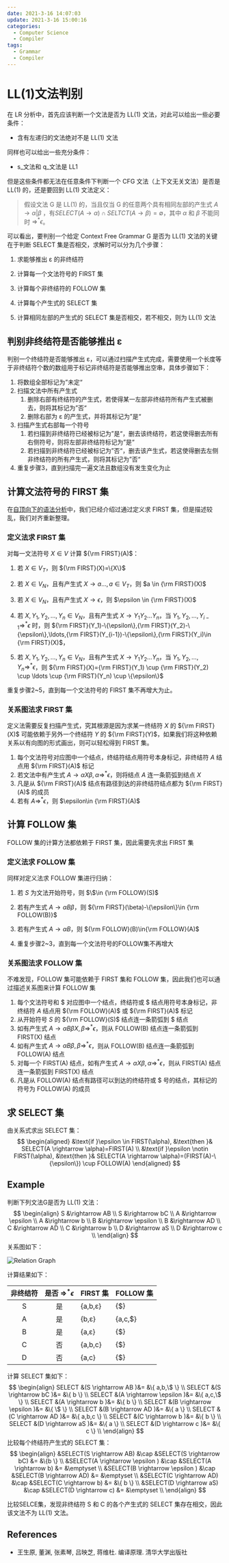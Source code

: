 ```yaml
---
date: 2021-3-16 14:07:03
update: 2021-3-16 15:00:16
categories:
  - Computer Science
  - Compiler
tags:
  - Grammar
  - Compiler
---
```


# LL(1)文法判别

在 LR 分析中，首先应该判断一个文法是否为 LL(1) 文法，对此可以给出一些必要条件：

- 含有左递归的文法绝对不是 LL(1) 文法

同样也可以给出一些充分条件：

- s\_文法和 q\_文法是 LL1

但是这些条件都无法在任意条件下判断一个 CFG 文法（上下文无关文法）是否是 LL(1) 的，还是要回到 LL(1) 文法定义：

> 假设文法 G 是 LL(1) 的，当且仅当 G 的任意两个具有相同左部的产生式 $A \rightarrow\alpha|\beta$ ，有$SELECT(A \rightarrow \alpha) \cap SELTCT(A \rightarrow \beta)=\emptyset$，其中 $\alpha$ 和 $\beta$ 不能同时 ${\Rightarrow}^* \epsilon$。

可以看出，要判别一个给定 Context Free Grammar G 是否为 LL(1) 文法的关键在于判断 SELECT 集是否相交，求解时可以分为几个步骤：

1. 求能够推出 ε 的非终结符
2. 计算每一个文法符号的 FIRST 集

3. 计算每个非终结符的 FOLLOW 集
4. 计算每个产生式的 SELECT 集

5. 计算相同左部的产生式的 SELECT 集是否相交，若不相交，则为 LL(1) 文法

## 判别非终结符是否能够推出 ε

判别一个终结符是否能够推出 ε，可以通过扫描产生式完成，需要使用一个长度等于非终结符个数的数组用于标记非终结符是否能够推出空串，具体步骤如下：

1. 将数组全部标记为”未定“
2. 扫描文法中所有产生式
   1. 删除右部有终结符的产生式，若使得某一左部非终结符所有产生式被删去，则将其标记为”否“
   2. 删除右部为 ε 的产生式，并将其标记为”是“
3. 扫描产生式右部每一个符号
   1. 若扫描到非终结符已经被标记为”是“，删去该终结符，若这使得删去所有右侧符号，则将左部非终结符标记为”是“
   2. 若扫描到非终结符已经被标记为”否“，删去该产生式，若这使得删去左侧非终结符的所有产生式，则将其标记为”否“
4. 重复步骤3，直到扫描完一遍文法且数组没有发生变化为止

## 计算文法符号的 FIRST 集

在[自顶向下的语法分析](../08/top-down-grammar-parsing.md)中，我们已经介绍过通过定义求 FIRST 集，但是描述较乱，我们对齐重新整理。

### 定义法求 FIRST 集

对每一文法符号 $X \in V$ 计算 ${\rm FIRST}(A)$：

1. 若 $X \in V_T$，则 ${\rm FIRST}(X)=\{X\}$
2. 若 $X \in V_N$，且有产生式 $X\rightarrow a \ldots,a\in V_T$，则 $a \in {\rm FIRST}(X)$
3. 若 $X\in V_N$，且有产生式 $X \rightarrow \epsilon$，则 $\epsilon \in {\rm FIRST}(X)$
4. 若 $X, Y_1,Y_2,\ldots,Y_n \in V_N$，且有产生式 $X \rightarrow Y_1Y_2\ldots Y_n$，当 $Y_1,Y_2,\ldots,Y_{i-1}{\Rightarrow}^{*}\epsilon$ 时，则 ${\rm FIRST}(Y_1)-\{\epsilon\},{\rm FIRST}(Y_2)-\{\epsilon\},\ldots,{\rm FIRST}(Y_{i-1})-\{\epsilon\},{\rm FIRST}(Y_i)\in {\rm FIRST}(X)$，

5. 若 $X, Y_1,Y_2,\ldots,Y_n \in V_N$，且有产生式 $X \rightarrow Y_1Y_2\ldots Y_n$，当 $Y_1,Y_2,\ldots,Y_n {\Rightarrow}^{*} \epsilon$，则 ${\rm FIRST}(X)={\rm FIRST}(Y_1) \cup {\rm FIRST}(Y_2) \cup \ldots \cup {\rm FIRST}(Y_n) \cup \{\epsilon\}$

重复步骤2~5，直到每一个文法符号的 FIRST 集不再增大为止。

### 关系图法求 FIRST 集

定义法需要反复扫描产生式，究其根源是因为求某一终结符 $X$ 的 ${\rm FIRST}(X)$ 可能依赖于另外一个终结符 $Y$ 的 ${\rm FIRST}(Y)$，如果我们将这种依赖关系以有向图的形式画出，则可以轻松得到 FIRST 集。

1. 每个文法符号对应图中一个结点，终结符结点用符号本身标记，非终结符 $A$ 结点用 ${\rm FIRST}(A)$ 标记
2. 若文法中有产生式 $A \rightarrow \alpha X \beta, \alpha {\Rightarrow}^{*}\epsilon$，则将结点 $A$ 连一条箭弧到结点 $X$
3. 凡是从 ${\rm FIRST}(A)$ 结点有路径到达的非终结符结点都为 ${\rm FIRST}(A)$ 的成员
4. 若有 $A {\Rightarrow}^{*} \epsilon$，则 $\epsilon\in {\rm FIRST}(A)$

## 计算 FOLLOW 集

FOLLOW 集的计算方法都依赖于 FIRST 集，因此需要先求出 FIRST 集

### 定义法求 FOLLOW 集

同样对定义法求 FOLLOW 集进行归纳：

1. 若 $S$ 为文法开始符号，则 $\$\in {\rm FOLLOW}(S)$

2. 若有产生式 $A\rightarrow \alpha B\beta$，则 ${\rm FIRST}(\beta)-\{\epsilon\}\in {\rm FOLLOW(B)}$
3. 若有产生式 $A\rightarrow\alpha B$，则 ${\rm FOLLOW}(B)\in{\rm FOLLOW}(A)$
4. 重复步骤2~3，直到每一个文法符号的FOLLOW集不再增大

### 关系图法求 FOLLOW 集

不难发现，FOLLOW 集可能依赖于 FIRST 集和 FOLLOW 集，因此我们也可以通过描述关系图来计算 FOLLOW 集

1. 每个文法符号和 \$ 对应图中一个结点，终结符或 \$ 结点用符号本身标记，非终结符 $A$ 结点用 ${\rm FOLLOW}(A)$ 或 ${\rm FIRST}(A)$ 标记
2. 从开始符号 $S$ 的 ${\rm FOLLOW}(S)$ 结点连一条箭弧到 \$ 结点
3. 如有产生式 $A \rightarrow \alpha B\beta X, \beta {\Rightarrow}^{*}\epsilon$，则从 FOLLOW(B) 结点连一条箭弧到 FIRST(X) 结点
4. 如有产生式 $A\rightarrow \alpha B \beta, \beta {\Rightarrow}^{*}\epsilon$，则从 FOLLOW(B) 结点连一条箭弧到 FOLLOW(A) 结点
5. 对每一个 FIRST(A) 结点，如有产生式 $A\rightarrow \alpha X \beta,\alpha {\Rightarrow}^{*}\epsilon$，则从 FIRST(A)​ 结点连一条箭弧到 ​FIRST(X) 结点
6. 凡是从 FOLLOW(A) 结点有路径可以到达的终结符或 \$ 号的结点，其标记的符号为 FOLLOW(A) 的成员

## 求 SELECT 集

由关系式求出 SELECT 集：
$$
\begin{aligned}
&\text{if }\epsilon \in FIRST(\alpha), &\text{then }& SELECT(A \rightarrow \alpha)=FIRST(A) \\
&\text{if }\epsilon \notin FIRST(\alpha), &\text{then }& SELECT(A \rightarrow \alpha)=(FIRST(A)-\{\epsilon\}) \cup FOLLOW(A)
\end{aligned}
$$

## Example

判断下列文法G是否为 LL(1) 文法：
$$
\begin{align}
S &\rightarrow AB       \\
S &\rightarrow bC       \\
A &\rightarrow \epsilon \\
A &\rightarrow b        \\
B &\rightarrow \epsilon \\
B &\rightarrow AD       \\
C &\rightarrow AD       \\
C &\rightarrow b        \\
D &\rightarrow aS       \\
D &\rightarrow c        \\
\end{align}
$$
关系图如下：

![Relation Graph](./assets/ll1-relation-graph.png)

计算结果如下：

| 非终结符 | 是否 ${\Rightarrow}^{*}\epsilon$ | FIRST 集 | FOLLOW 集 |
| :------: | :------------------------------: | :------- | --------- |
|    S     |                是                | {a,b,ε}  | {\$}      |
|    A     |                是                | {b,ε}    | {a,c,\$}  |
|    B     |                是                | {a,ε}    | {\$}      |
|    C     |                否                | {a,b,c}  | {\$}      |
|    D     |                否                | {a,c}    | {\$}      |

计算 SELECT 集如下：
$$
\begin{align}
SELECT &(S \rightarrow AB       )&= &\{ a,b,\$ \} \\
SELECT &(S \rightarrow bC       )&= &\{ b \}      \\
SELECT &(A \rightarrow \epsilon )&= &\{ a,c,\$ \} \\
SELECT &(A \rightarrow b        )&= &\{ b \}      \\
SELECT &(B \rightarrow \epsilon )&= &\{ \$ \}     \\
SELECT &(B \rightarrow AD       )&= &\{ a \}      \\
SELECT &(C \rightarrow AD       )&= &\{ a,b,c \}  \\
SELECT &(C \rightarrow b        )&= &\{ b \}      \\
SELECT &(D \rightarrow aS       )&= &\{ a \}      \\
SELECT &(D \rightarrow c        )&= &\{ c \}      \\
\end{align}
$$
比较每个终结符产生式的 SELECT 集：
$$
\begin{align}
&SELECT(S \rightarrow AB)        &\cap &SELECT(S \rightarrow bC) &= &\{b \}  \\
&SELECT(A \rightarrow \epsilon ) &\cap &SELECT(A \rightarrow b)  &= &\emptyset \\
&SELECT(B \rightarrow \epsilon ) &\cap &SELECT(B \rightarrow AD) &= &\emptyset \\
&SELECT(C \rightarrow AD)        &\cap &SELECT(C \rightarrow b)  &= &\{ b \}   \\
&SELECT(D \rightarrow aS)        &\cap &SELECT(D \rightarrow c)  &= &\emptyset \\
\end{align}
$$

比较SELCE集，发现非终结符 S 和 C 的各个产生式的 SELECT 集存在相交，因此该文法不为 LL(1) 文法。

## References

- 王生原, 董渊, 张素琴, 吕映芝, 蒋维杜. 编译原理. 清华大学出版社
